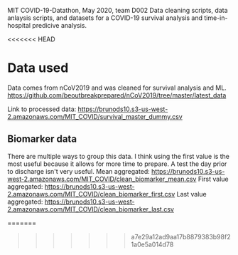 MIT COVID-19-Datathon, May 2020, team D002
Data cleaning scripts, data anlaysis scripts, and datasets for a COVID-19 survival analysis and time-in-hospital 
predicive analysis.

<<<<<<< HEAD
# Data used
Data comes from nCoV2019 and was cleaned for survival analysis and ML.
https://github.com/beoutbreakprepared/nCoV2019/tree/master/latest_data


Link to processed data: https://brunods10.s3-us-west-2.amazonaws.com/MIT_COVID/survival_master_dummy.csv

## Biomarker data
There are multiple ways to group this data. I think using the first value is the most useful because it allows for more time to prepare. A test the day prior to discharge isn't very useful.
Mean aggregated: https://brunods10.s3-us-west-2.amazonaws.com/MIT_COVID/clean_biomarker_mean.csv
First value aggregated: https://brunods10.s3-us-west-2.amazonaws.com/MIT_COVID/clean_biomarker_first.csv
Last value aggregated: https://brunods10.s3-us-west-2.amazonaws.com/MIT_COVID/clean_biomarker_last.csv

=======
>>>>>>> a7e29a12ad9aa17b8879383b98f21a0e5a014d78


  
